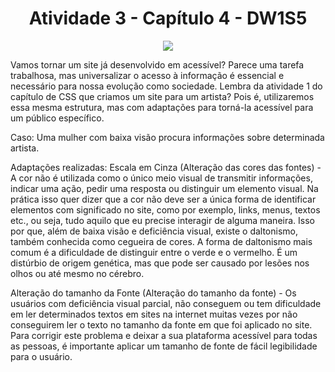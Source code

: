 <h1 align="center"> Atividade 3 - Capítulo 4 - DW1S5 </h1>
<p align="center">
<img src="https://img.shields.io/static/v1?label=STATUS&message=CONCLU%C3%8DDO&color=GREEN&style=for-the-badge"/>
</p>
</head>
<body>
<p>
Vamos tornar um site já desenvolvido em acessível? Parece uma tarefa trabalhosa, mas universalizar o acesso à informação é essencial e necessário para nossa evolução como sociedade. Lembra da atividade 1 do capítulo de CSS que criamos um site para um artista? Pois é, utilizaremos essa mesma estrutura, mas com adaptações para torná-la acessível para um público específico.
</p>
<p>
Caso: Uma mulher com baixa visão procura informações sobre determinada artista.
</p>
<p>
Adaptações realizadas: 
Escala em Cinza (Alteração das cores das fontes) - A cor não é utilizada como o único meio visual de transmitir informações, indicar uma ação, pedir uma resposta ou distinguir um elemento visual.
Na prática isso quer dizer que a cor não deve ser a única forma de identificar elementos com significado no site, como por exemplo, links, menus, textos etc., ou seja, tudo aquilo que eu precise interagir de alguma maneira.
Isso por que, além de baixa visão e deficiência visual, existe o daltonismo, também conhecida como cegueira de cores.  A forma de daltonismo mais comum é a dificuldade de distinguir entre o verde e o vermelho. É um distúrbio de origem genética, mas que pode ser causado por lesões nos olhos ou até mesmo no cérebro.

Alteração do tamanho da Fonte (Alteração do tamanho da fonte) - Os usuários com deficiência visual parcial, não conseguem ou tem dificuldade em ler determinados textos em sites na internet muitas vezes por não conseguirem ler o texto no tamanho da fonte em que foi aplicado no site. Para corrigir este problema e deixar a sua plataforma acessível para todas as pessoas, é importante aplicar um tamanho de fonte de fácil legibilidade para o usuário.
</p>
</body>
